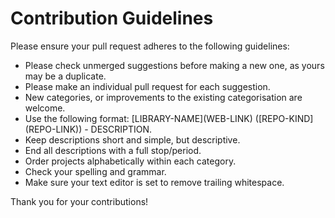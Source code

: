 # Contribution Guidelines
Please ensure your pull request adheres to the following guidelines:

* Please check unmerged suggestions before making a new one, as yours may be a duplicate.
* Please make an individual pull request for each suggestion.
* New categories, or improvements to the existing categorisation are welcome.
* Use the following format: \[LIBRARY-NAME\]\(WEB-LINK\) (\[REPO-KIND\]\(REPO-LINK\)) - DESCRIPTION.
* Keep descriptions short and simple, but descriptive.
* End all descriptions with a full stop/period.
* Order projects alphabetically within each category.
* Check your spelling and grammar.
* Make sure your text editor is set to remove trailing whitespace.

Thank you for your contributions!
